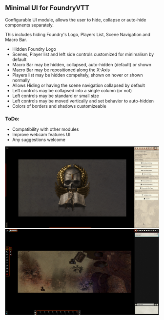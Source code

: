 ## Minimal UI for FoundryVTT

Configurable UI module, allows the user to hide, collapse or auto-hide components separately.

This includes hiding Foundry's Logo, Players List, Scene Navigation and Macro Bar.

* Hidden Foundry Logo
* Scenes, Player list and left side controls customized for minimalism by default 
* Macro Bar may be hidden, collapsed, auto-hidden (default) or shown
* Macro Bar may be repositioned along the X-Axis
* Players list may be hidden compeltely, shown on hover or shown normally
* Allows Hiding or having the scene navigation collapsed by default
* Left controls may be collapsed into a single column (or not)
* Left controls may be standard or small size
* Left controls may be moved vertically and set behavior to auto-hidden
* Colors of borders and shadows customizeable

### ToDo:
* Compatibility with other modules
* Improve webcam features UI
* Any suggestions welcome

![Example GIF](./examplegif-long.gif)
![Example Image](./example10.jpg)
